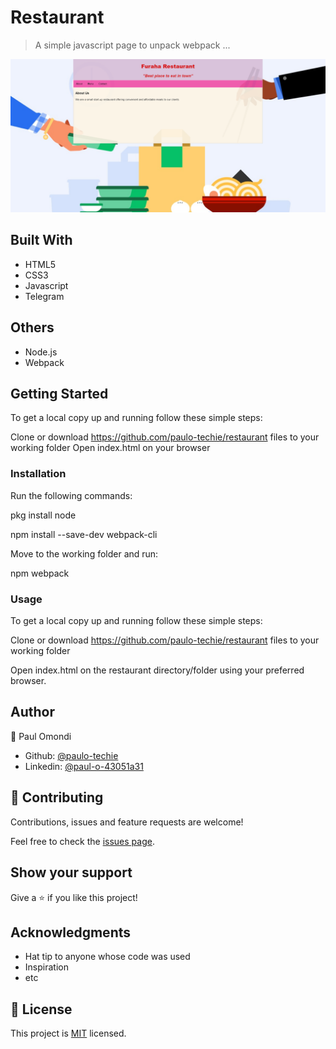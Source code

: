 # Restaurant

> A simple javascript page to unpack webpack ...

![screenshot](./app_screenshot.png)


## Built With

- HTML5
- CSS3
- Javascript
- Telegram

## Others

- Node.js
- Webpack


## Getting Started

To get a local copy up and running follow these simple steps:


Clone or download https://github.com/paulo-techie/restaurant files to your working folder
Open index.html on your browser


### Installation 

Run the following commands:

pkg install node

npm install --save-dev webpack-cli

Move to the working folder and run:

npm webpack


### Usage

To get a local copy up and running follow these simple steps:

Clone or download https://github.com/paulo-techie/restaurant files to your working folder

Open index.html on the restaurant directory/folder using your preferred browser.


## Author

👤 Paul Omondi

- Github: [@paulo-techie](https://github.com/githubhandle)
- Linkedin: [@paul-o-43051a31](https://www.linkedin.com/in/paul-o-43051a31/)


## 🤝 Contributing

Contributions, issues and feature requests are welcome!

Feel free to check the [issues page](issues/).

## Show your support

Give a ⭐️ if you like this project!

## Acknowledgments

- Hat tip to anyone whose code was used
- Inspiration
- etc

## 📝 License

This project is [MIT](lic.url) licensed.
